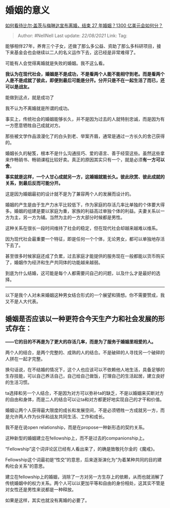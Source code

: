 # 婚姻的意义
[如何看待比尔·盖茨与梅琳达宣布离婚，结束 27 年婚姻？1300 亿美元会如何分？](https://www.zhihu.com/question/457737040/answer/1867804357)

> Author: #NellNell
> Last update: *22/08/2021*
> Link:
> Tag:

能够相伴27年，养育三个子女，还做了那么多公益、资助了那么多科研项目，接下来基金会也会继续以二人的名义运作下去，这已经是非常难得了。

可能有人会觉得离婚就是失败的婚姻。我不这么看。

**我认为在现代社会，婚姻是不是成功，不是看两个人能不能相守到老。而是看两个人是不是成就了彼此，即便到最后可能是分开。分开只是不在一起生活了而已，还可以是战友。**

能做到这点，就是成功了

我不认为不离婚就是所谓的成功。

事实上，传统社会的婚姻能够长久，并不是因为过去的人就特别忠诚，而是因为有一方愿意牺牲自己成就对方。

那些被文学作品浪漫化了的白头到老、举案齐眉，通常是通过一方长久的舍己获得的。

婚姻长久的秘笈，根本不是什么沟通技巧、爱的语言、善于经营这些。虽然这些拿来作畅销书、畅销课程比较好卖。真正的原因其实只有一个，就是必须**有一方可以舍**。

**事实就是这样，一个人甘心成就另一方，这婚姻就能长久。彼此欣赏、彼此成就的关系，到最后反而可能分开。**

这是因为婚姻最初的设计就不是为了兼容两个人的发展而设计的。

婚姻的产生是由于生产力水平比较低下，作为家庭的存活几率比单独的个体要大得多。婚姻的组建是要以家庭为重，家族的利益高过单独个体的利益。夫妻关系以一方为主，另一方为辅。当然为主的一方大部分时候都是男性。

这种关系在很长一段时间维持了社会的稳定，但在现代社会却越来越难以维系。

因为现代社会最重要一个特征，即是任何一个个体，无论男女，都可以单独地存活下去了。

甚至很多时候家庭还成了负累，过去家庭才能提供的服务现在一般都能以货币购买了，婚姻作为经济和生产共同体的功能越来越弱。

到底为什么结婚，这可能是每个人都需要问自己的问题，以及什么才是最好的选择。

---

以下是我个人对未来婚姻这种男女结合形式的一个展望和猜想。你不需要赞成，我又不是人大代表。

## 婚姻是否应该以一种更符合今天生产力和社会发展的形式存在：

**——它的目的不再是为了更大的存活几率，而是为了服务于婚姻里相爱的人。**

两个人的结合，是两个完整的、成熟的人的结合。不是破碎的人寻找另一个破碎的人拼在一起才完整。

换句话说，在不结婚的情况下，这个人也应该可以不依赖他人地生活，具备足够的生存技能，可以自己养活自己，自己给自己做饭，打理自己的生活起居，建立良好的生活习惯。

ta选择和另一个人结合，不是因为对方可以弥补ta的缺乏，不是以婚姻来买断对方的自由和身体，而是二人的结合可以让ta和对方都更好地实现自己的才干和价值。

婚姻让两个人获得最大限度的成长和发展空间，不是必须牺牲一方成就另一方，而是允许两人作为伙伴和战友共同生活、工作和成长。

我不是在说open relationship，而是在propose一种新形态的契约关系。

这种新型的婚姻建立在fellowship上，而不是过去的companionship上。

“Fellowship”这个词评论区已经有人看出来了，的确是致敬托尔金的《魔戒》。

Fellowship这个词最初是“性交”的意思，后来逐渐演化为“为着某种共同的目的建构社会关系”的意思。

建立在fellowship上的婚姻，消除了一方对另一方生存上的依赖，从而也就消解了传统婚姻中的权力关系。两个人可以以更加平等和自由的身份相处，这其实不管是对女性还是男性来说都是一种释放。

如果是这样，其实也就没有离婚的必要了。
